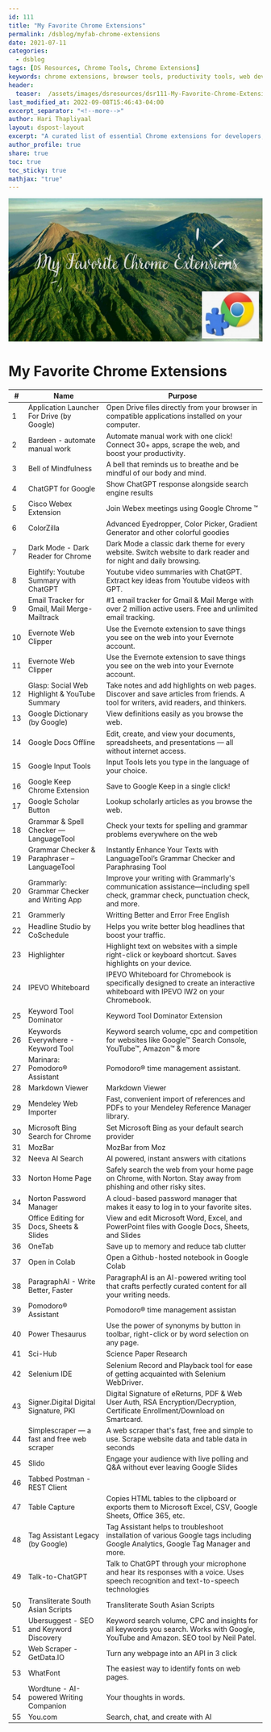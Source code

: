 ```yaml
---
id: 111    
title: "My Favorite Chrome Extensions"
permalink: /dsblog/myfab-chrome-extensions
date: 2021-07-11
categories:
  - dsblog
tags: [DS Resources, Chrome Tools, Chrome Extensions]
keywords: chrome extensions, browser tools, productivity tools, web development extensions, research tools, browser plugins, chrome addons, web utilities, browser enhancement, developer tools
header:
  teaser:  /assets/images/dsresources/dsr111-My-Favorite-Chrome-Extensions.jpg
last_modified_at: 2022-09-08T15:46:43-04:00
excerpt_separator: "<!--more-->"   
author: Hari Thapliyaal   
layout: dspost-layout   
excerpt: "A curated list of essential Chrome extensions for developers, researchers, and productivity enthusiasts. Discover tools that enhance your browsing experience and boost your workflow efficiency."
author_profile: true   
share: true   
toc: true   
toc_sticky: true 
mathjax: "true"
---
```


![My Favorite Chrome Extensions](/assets/images/dsresources/dsr111-My-Favorite-Chrome-Extensions.jpg)   
    
# My Favorite Chrome Extensions   
   
| # | Name | Purpose |
| --- | --------------- | ---------------------------- |
| 1 | Application Launcher For Drive (by Google) | Open Drive files directly from your browser in compatible applications installed on your computer.
| 2 | Bardeen - automate manual work | Automate manual work with one click! Connect 30+ apps, scrape the web, and boost your productivity.
| 3 | Bell of Mindfulness | A bell that reminds us to breathe and be mindful of our body and mind.
| 4 | ChatGPT for Google | Show ChatGPT response alongside search engine results
| 5 | Cisco Webex Extension | Join Webex meetings using Google Chrome ™
| 6 | ColorZilla | Advanced Eyedropper, Color Picker, Gradient Generator and other colorful goodies
| 7 | Dark Mode - Dark Reader for Сhrome | Dark Mode a classic dark theme for every website. Switch website to dark reader and for night and daily browsing.
| 8 | Eightify: Youtube Summary with ChatGPT | Youtube video summaries with ChatGPT. Extract key ideas from Youtube videos with GPT.
| 9 | Email Tracker for Gmail, Mail Merge-Mailtrack | #1 email tracker for Gmail & Mail Merge with over 2 million active users. Free and unlimited email tracking.
| 10 | Evernote Web Clipper | Use the Evernote extension to save things you see on the web into your Evernote account.
| 11 | Evernote Web Clipper | Use the Evernote extension to save things you see on the web into your Evernote account.
| 12 | Glasp: Social Web Highlight & YouTube Summary | Take notes and add highlights on web pages. Discover and save articles from friends. A tool for writers, avid readers, and thinkers.
| 13 | Google Dictionary (by Google) | View definitions easily as you browse the web.
| 14 | Google Docs Offline | Edit, create, and view your documents, spreadsheets, and presentations — all without internet access.
| 15 | Google Input Tools | Input Tools lets you type in the language of your choice.
| 16 | Google Keep Chrome Extension | Save to Google Keep in a single click!
| 17 | Google Scholar Button | Lookup scholarly articles as you browse the web.
| 18 | Grammar & Spell Checker — LanguageTool | Check your texts for spelling and grammar problems everywhere on the web
| 19 | Grammar Checker & Paraphraser – LanguageTool | Instantly Enhance Your Texts with LanguageTool’s Grammar Checker and Paraphrasing Tool
| 20 | Grammarly: Grammar Checker and Writing App | Improve your writing with Grammarly's communication assistance—including spell check, grammar check, punctuation check, and more.
| 21 | Grammerly | Writting Better and Error Free English
| 22 | Headline Studio by CoSchedule | Helps you write better blog headlines that boost your traffic.
| 23 | Highlighter | Highlight text on websites with a simple right-click or keyboard shortcut. Saves highlights on your device.
| 24 | IPEVO Whiteboard | IPEVO Whiteboard for Chromebook is specifically designed to create an interactive whiteboard with IPEVO IW2 on your Chromebook.
| 25 | Keyword Tool Dominator | Keyword Tool Dominator Extension
| 26 | Keywords Everywhere - Keyword Tool | Keyword search volume, cpc and competition for websites like Google™ Search Console, YouTube™, Amazon™ & more
| 27 | Marinara: Pomodoro® Assistant | Pomodoro® time management assistant.
| 28 | Markdown Viewer | Markdown Viewer
| 29 | Mendeley Web Importer | Fast, convenient import of references and PDFs to your Mendeley Reference Manager library.
| 30 | Microsoft Bing Search for Chrome | Set Microsoft Bing as your default search provider
| 31 | MozBar | MozBar from Moz
| 32 | Neeva AI Search | AI powered, instant answers with citations
| 33 | Norton Home Page | Safely search the web from your home page on Chrome, with Norton. Stay away from phishing and other risky sites.
| 34 | Norton Password Manager | A cloud-based password manager that makes it easy to log in to your favorite sites.
| 35 | Office Editing for Docs, Sheets & Slides | View and edit Microsoft Word, Excel, and PowerPoint files with Google Docs, Sheets, and Slides
| 36 | OneTab | Save up to memory and reduce tab clutter
| 37 | Open in Colab | Open a Github-hosted notebook in Google Colab
| 38 | ParagraphAI - Write Better, Faster | ParagraphAI is an AI-powered writing tool that crafts perfectly curated content for all your writing needs.
| 39 | Pomodoro® Assistant | Pomodoro® time management assistan
| 40 | Power Thesaurus | Use the power of synonyms by button in toolbar, right-click or by word selection on any page.
| 41 | Sci-Hub | Science Paper Research
| 42 | Selenium IDE | Selenium Record and Playback tool for ease of getting acquainted with Selenium WebDriver.
| 43 | Signer.Digital Digital Signature, PKI | Digital Signature of eReturns, PDF & Web User Auth, RSA Encryption/Decryption, Certificate Enrollment/Download on Smartcard.
| 44 | Simplescraper — a fast and free web scraper | A web scraper that's fast, free and simple to use. Scrape website data and table data in seconds
| 45 | Slido | Engage your audience with live polling and Q&A without ever leaving Google Slides
| 46 | Tabbed Postman - REST Client | 
| 47 | Table Capture | Copies HTML tables to the clipboard or exports them to Microsoft Excel, CSV, Google Sheets, Office 365, etc.
| 48 | Tag Assistant Legacy (by Google) | Tag Assistant helps to troubleshoot installation of various Google tags including Google Analytics, Google Tag Manager and more.
| 49 | Talk-to-ChatGPT | Talk to ChatGPT through your microphone and hear its responses with a voice. Uses speech recognition and text-to-speech technologies
| 50 | Transliterate South Asian Scripts | Transliterate South Asian Scripts
| 51 | Ubersuggest - SEO and Keyword Discovery | Keyword search volume, CPC and insights for all keywords you search. Works with Google, YouTube and Amazon. SEO tool by Neil Patel.
| 52 | Web Scraper - GetData.IO | Turn any webpage into an API in 3 click
| 53 | WhatFont | The easiest way to identify fonts on web pages.
| 54 | Wordtune - AI-powered Writing Companion | Your thoughts in words.
| 55 | You.com | Search, chat, and create with AI | Experience the future of search with generative AI